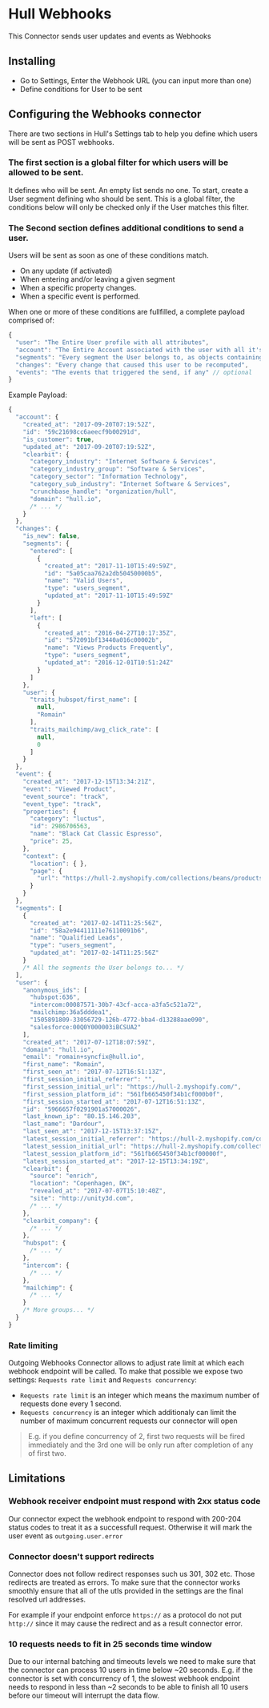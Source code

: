 # Hull Webhooks

This Connector sends user updates and events as Webhooks

##  Installing

- Go to Settings, Enter the Webhook URL (you can input more than one)
- Define conditions for User to be sent

## Configuring the Webhooks connector

There are two sections in Hull's Settings tab to help you define which users will be sent as POST webhooks.

### The first section is a global filter for which users will be allowed to be sent.

It defines who will be sent. An empty list sends no one. To start, create a User segment defining who should be sent. This is a global filter, the conditions below will only be checked only if the User matches this filter.

### The Second section defines additional conditions to send a user.

Users will be sent as soon as one of these conditions match.

- On any update (if activated)
- When entering and/or leaving a given segment
- When a specific property changes.
- When a specific event is performed.

When one or more of these conditions are fullfilled, a complete payload comprised of:

```js
{
  "user": "The Entire User profile with all attributes",
  "account": "The Entire Account associated with the user with all it's attributes",
  "segments": "Every segment the User belongs to, as objects containing unique Segment IDs",
  "changes": "Every change that caused this user to be recomputed",
  "events": "The events that triggered the send, if any" // optional
}
```

Example Payload:

```js
{
  "account": {
    "created_at": "2017-09-20T07:19:52Z",
    "id": "59c21698cc6aeecf9b00291d",
    "is_customer": true,
    "updated_at": "2017-09-20T07:19:52Z",
    "clearbit": {
      "category_industry": "Internet Software & Services",
      "category_industry_group": "Software & Services",
      "category_sector": "Information Technology",
      "category_sub_industry": "Internet Software & Services",
      "crunchbase_handle": "organization/hull",
      "domain": "hull.io",
      /* ... */
    }
  },
  "changes": {
    "is_new": false,
    "segments": {
      "entered": [
        {
          "created_at": "2017-11-10T15:49:59Z",
          "id": "5a05caa762a2db50450000b5",
          "name": "Valid Users",
          "type": "users_segment",
          "updated_at": "2017-11-10T15:49:59Z"
        }
      ],
      "left": [
        {
          "created_at": "2016-04-27T10:17:35Z",
          "id": "572091bf13440a016c00002b",
          "name": "Views Products Frequently",
          "type": "users_segment",
          "updated_at": "2016-12-01T10:51:24Z"
        }
      ]
    },
    "user": {
      "traits_hubspot/first_name": [
        null,
        "Romain"
      ],
      "traits_mailchimp/avg_click_rate": [
        null,
        0
      ]
    }
  },
  "event": {
    "created_at": "2017-12-15T13:34:21Z",
    "event": "Viewed Product",
    "event_source": "track",
    "event_type": "track",
    "properties": {
      "category": "luctus",
      "id": 2986706563,
      "name": "Black Cat Classic Espresso",
      "price": 25,
    },
    "context": {
      "location": { },
      "page": {
        "url": "https://hull-2.myshopify.com/collections/beans/products/suspendisse-congue-sodales-massa-sit-amet-euismod-aliquet-sapien-non-dictum"
      }
    }
  },
  "segments": [
    {
      "created_at": "2017-02-14T11:25:56Z",
      "id": "58a2e94411111e76110091b6",
      "name": "Qualified Leads",
      "type": "users_segment",
      "updated_at": "2017-02-14T11:25:56Z"
    }
    /* All the segments the User belongs to... */
  ],
  "user": {
    "anonymous_ids": [
      "hubspot:636",
      "intercom:00087571-30b7-43cf-acca-a3fa5c521a72",
      "mailchimp:36a5dddea1",
      "1505891809-33056729-126b-4772-bba4-d13288aae090",
      "salesforce:00Q0Y000003iBCSUA2"
    ],
    "created_at": "2017-07-12T18:07:59Z",
    "domain": "hull.io",
    "email": "romain+syncfix@hull.io",
    "first_name": "Romain",
    "first_seen_at": "2017-07-12T16:51:13Z",
    "first_session_initial_referrer": "",
    "first_session_initial_url": "https://hull-2.myshopify.com/",
    "first_session_platform_id": "561fb665450f34b1cf000b0f",
    "first_session_started_at": "2017-07-12T16:51:13Z",
    "id": "5966657f0291901a57000026",
    "last_known_ip": "80.15.146.203",
    "last_name": "Dardour",
    "last_seen_at": "2017-12-15T13:37:15Z",
    "latest_session_initial_referrer": "https://hull-2.myshopify.com/collections/",
    "latest_session_initial_url": "https://hull-2.myshopify.com/collections/beans",
    "latest_session_platform_id": "561fb665450f34b1cf00000f",
    "latest_session_started_at": "2017-12-15T13:34:19Z",
    "clearbit": {
      "source": "enrich",
      "location": "Copenhagen, DK",
      "revealed_at": "2017-07-07T15:10:40Z",
      "site": "http://unity3d.com",
      /* ... */
    },
    "clearbit_company": {
      /* ... */
    },
    "hubspot": {
      /* ... */
    },
    "intercom": {
      /* ... */
    },
    "mailchimp": {
      /* ... */
    }
    /* More groups... */
  }
}
```


### Rate limiting

Outgoing Webhooks Connector allows to adjust rate limit at which each webhook endpoint will be called. To make that possible we expose two settings: `Requests rate limit` and `Requests concurrency`:

- `Requests rate limit` is an integer which means the maximum number of requests done every 1 second.
- `Requests concurrency` is an integer which additionaly can limit the number of maximum concurrent requests our connector will open

> E.g. if you define concurrency of 2, first two requests will be fired immediately and the 3rd one will be only run after completion of any of first two.


## Limitations

### Webhook receiver endpoint must respond with 2xx status code

Our connector expect the webhook endpoint to respond with 200-204 status codes to treat it as a successfull request. Otherwise it will mark the user event as `outgoing.user.error`

### Connector doesn't support redirects

Connector does not follow redirect responses such us 301, 302 etc. Those redirects are treated as errors. To make sure that the connector works smoothly ensure that all of the utls provided in the settings are the final resolved url addresses.

For example if your endpoint enforce `https://` as a protocol do not put `http://` since it may cause the redirect and as a result connector error.

### 10 requests needs to fit in 25 seconds time window

Due to our internal batching and timeouts levels we need to make sure that the connector can process 10 users in time below ~20 seconds. E.g. if the connector is set with concurrency of 1, the slowest webhook endpoint needs to respond in less than ~2 seconds to be able to finish all 10 users before our timeout will interrupt the data flow.
